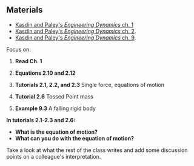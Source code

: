 ## Materials 
* [Kasdin and Paley's _Engineering Dynamics_ ch. 1](https://www.jstor.org/stable/j.ctvcm4ggj.4) 
* [Kasdin and Paley's _Engineering Dynamics_ ch. 2](https://www.jstor.org/stable/j.ctvcm4ggj.5). 
* [Kasdin and Paley's _Engineering Dynamics_ ch. 9](https://www.jstor.org/stable/j.ctvcm4ggj.12). 

Focus on:

1. __Read Ch. 1__

1. __Equations 2.10 and 2.12__

2. __Tutorials 2.1, 2.2, and 2.3__ Single force, equations of motion

3. __Tutorial 2.6__ Tossed Point mass

4. __Example 9.3__ A falling rigid body


__In tutorials 2.1-2.3 and 2.6:__

* __What is the equation of motion?__ 
* __What can you do with the equation of motion?__ 

Take a look at what the rest of the class writes and
add some discussion points on a colleague's interpretation.

